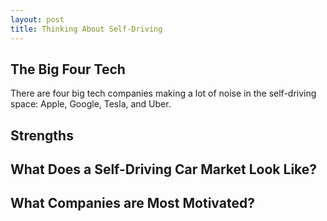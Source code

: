 ```yaml
---
layout: post
title: Thinking About Self-Driving
---
```


## The Big Four Tech

There are four big tech companies making a lot of noise in the self-driving space: Apple, Google, Tesla, and Uber.

## Strengths


## What Does a Self-Driving Car Market Look Like?

## What Companies are Most Motivated?
